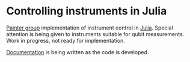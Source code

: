 # Controlling instruments in Julia

[Painter group](http://copilot.caltech.edu) implementation of instrument control in [Julia](https://github.com/julialang/Julia). Special attention is being given to instruments suitable for qubit measurements. Work in progress, not ready for implementation.

[Documentation](https://ajkeller34.github.io/Instruments.jl/) is being written as the code is developed.
